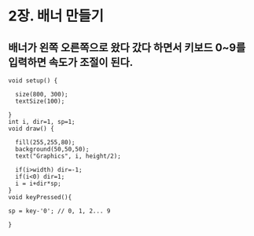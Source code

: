 # 2장. 배너 만들기
## 배너가 왼쪽 오른쪽으로 왔다 갔다 하면서 키보드 0~9를 입력하면 속도가 조절이 된다.
```
void setup() {

  size(800, 300);
  textSize(100);

}
int i, dir=1, sp=1;
void draw() {

  fill(255,255,80);
  background(50,50,50);
  text("Graphics", i, height/2);
  
  if(i>width) dir=-1;
  if(i<0) dir=1;
  i = i+dir*sp;
}
void keyPressed(){

sp = key-'0'; // 0, 1, 2... 9

}
```
